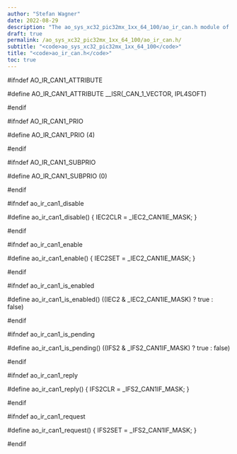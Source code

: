 ```yaml
---
author: "Stefan Wagner"
date: 2022-08-29
description: "The ao_sys_xc32_pic32mx_1xx_64_100/ao_ir_can.h module of the ao real-time operating system."
draft: true
permalink: /ao_sys_xc32_pic32mx_1xx_64_100/ao_ir_can.h/ 
subtitle: "<code>ao_sys_xc32_pic32mx_1xx_64_100</code>"
title: "<code>ao_ir_can.h</code>"
toc: true
---
```


#ifndef AO_IR_CAN1_ATTRIBUTE

#define AO_IR_CAN1_ATTRIBUTE        __ISR(_CAN_1_VECTOR, IPL4SOFT)

#endif

#ifndef AO_IR_CAN1_PRIO

#define AO_IR_CAN1_PRIO             (4)

#endif

#ifndef AO_IR_CAN1_SUBPRIO

#define AO_IR_CAN1_SUBPRIO          (0)

#endif

#ifndef ao_ir_can1_disable

#define ao_ir_can1_disable()        { IEC2CLR = _IEC2_CAN1IE_MASK; }

#endif

#ifndef ao_ir_can1_enable

#define ao_ir_can1_enable()         { IEC2SET = _IEC2_CAN1IE_MASK; }

#endif

#ifndef ao_ir_can1_is_enabled

#define ao_ir_can1_is_enabled()     ((IEC2 & _IEC2_CAN1IE_MASK) ? true : false)

#endif

#ifndef ao_ir_can1_is_pending

#define ao_ir_can1_is_pending()     ((IFS2 & _IFS2_CAN1IF_MASK) ? true : false)

#endif

#ifndef ao_ir_can1_reply

#define ao_ir_can1_reply()          { IFS2CLR = _IFS2_CAN1IF_MASK; }

#endif

#ifndef ao_ir_can1_request

#define ao_ir_can1_request()        { IFS2SET = _IFS2_CAN1IF_MASK; }

#endif

